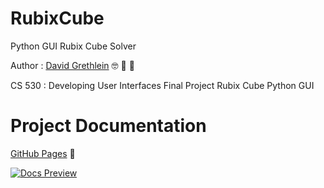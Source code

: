 RubixCube
=========

Python GUI Rubix Cube Solver

Author : [David Grethlein](https://davidgrethlein.dev) :nerd_face: :cowboy_hat_face: :robot:

CS 530 : Developing User Interfaces
Final Project Rubix Cube Python GUI


Project Documentation
=====================

[GitHub Pages](https://dgrethlein.github.io/RubixCube/) :memo:

[![Docs Preview](./misc/docs_preview.png)](https://dgrethlein.github.io/RubixCube/)

